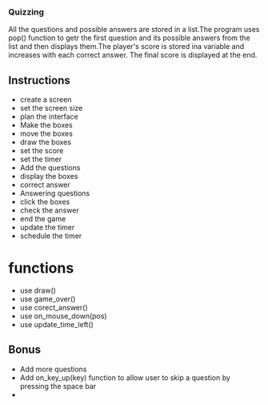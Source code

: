 
### Quizzing
All the questions and possible answers are stored in a list.The program uses pop() function to getr the first question and its
possible answers from the list and then displays them.The player's score is stored ina variable and increases with each correct answer.
The final score is displayed at the end.


## Instructions

* create a screen 
* set the screen size
* plan the interface
* Make the boxes
* move the boxes
* draw the boxes 
* set the score
* set the timer
* Add the questions
* display the boxes
* correct answer
* Answering questions
* click the boxes
* check the answer
* end the game
* update the timer
* schedule the timer

# functions

*  use draw()
*  use game_over() 
*  use corect_answer()
*  use on_mouse_down(pos)
*  use update_time_left()

  

## Bonus

*  Add more questions
*  Add on_key_up(key) function to allow user to skip a question by pressing the space bar
* 
